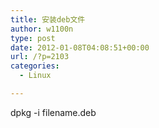 ```yaml
---
title: 安装deb文件
author: w1100n
type: post
date: 2012-01-08T04:08:51+00:00
url: /?p=2103
categories:
  - Linux

---
```

dpkg -i filename.deb